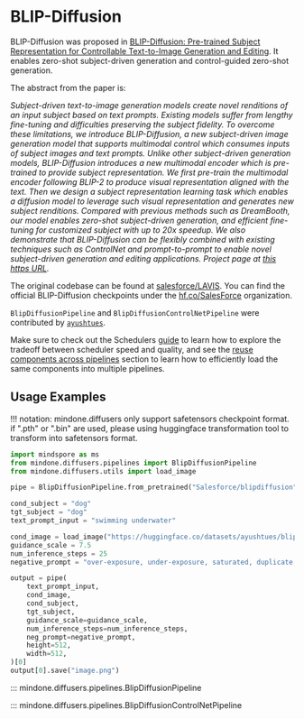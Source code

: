 <!--Copyright 2024 The HuggingFace Team. All rights reserved.

Licensed under the Apache License, Version 2.0 (the "License"); you may not use this file except in compliance with
the License. You may obtain a copy of the License at

http://www.apache.org/licenses/LICENSE-2.0

Unless required by applicable law or agreed to in writing, software distributed under the License is distributed on
an "AS IS" BASIS, WITHOUT WARRANTIES OR CONDITIONS OF ANY KIND, either express or implied. See the License for the
specific language governing permissions and limitations under the License.
-->

# BLIP-Diffusion

BLIP-Diffusion was proposed in [BLIP-Diffusion: Pre-trained Subject Representation for Controllable Text-to-Image Generation and Editing](https://arxiv.org/abs/2305.14720). It enables zero-shot subject-driven generation and control-guided zero-shot generation. 


The abstract from the paper is:

*Subject-driven text-to-image generation models create novel renditions of an input subject based on text prompts. Existing models suffer from lengthy fine-tuning and difficulties preserving the subject fidelity. To overcome these limitations, we introduce BLIP-Diffusion, a new subject-driven image generation model that supports multimodal control which consumes inputs of subject images and text prompts. Unlike other subject-driven generation models, BLIP-Diffusion introduces a new multimodal encoder which is pre-trained to provide subject representation. We first pre-train the multimodal encoder following BLIP-2 to produce visual representation aligned with the text. Then we design a subject representation learning task which enables a diffusion model to leverage such visual representation and generates new subject renditions. Compared with previous methods such as DreamBooth, our model enables zero-shot subject-driven generation, and efficient fine-tuning for customized subject with up to 20x speedup. We also demonstrate that BLIP-Diffusion can be flexibly combined with existing techniques such as ControlNet and prompt-to-prompt to enable novel subject-driven generation and editing applications. Project page at [this https URL](https://dxli94.github.io/BLIP-Diffusion-website/).*

The original codebase can be found at [salesforce/LAVIS](https://github.com/salesforce/LAVIS/tree/main/projects/blip-diffusion). You can find the official BLIP-Diffusion checkpoints under the [hf.co/SalesForce](https://hf.co/SalesForce) organization.

`BlipDiffusionPipeline` and `BlipDiffusionControlNetPipeline` were contributed by [`ayushtues`](https://github.com/ayushtues/).

<Tip>

Make sure to check out the Schedulers [guide](../../using-diffusers/schedulers) to learn how to explore the tradeoff between scheduler speed and quality, and see the [reuse components across pipelines](../../using-diffusers/loading#reuse-components-across-pipelines) section to learn how to efficiently load the same components into multiple pipelines.

</Tip>

## Usage Examples

!!! notation: mindone.diffusers only support safetensors checkpoint format. if ".pth" or ".bin" are used, please using huggingface transformation tool to transform into safetensors format.

```python
import mindspore as ms
from mindone.diffusers.pipelines import BlipDiffusionPipeline
from mindone.diffusers.utils import load_image

pipe = BlipDiffusionPipeline.from_pretrained("Salesforce/blipdiffusion", mindspore_dtype=ms.float16)

cond_subject = "dog"
tgt_subject = "dog"
text_prompt_input = "swimming underwater"

cond_image = load_image("https://huggingface.co/datasets/ayushtues/blipdiffusion_images/resolve/main/dog.jpg")
guidance_scale = 7.5
num_inference_steps = 25
negative_prompt = "over-exposure, under-exposure, saturated, duplicate, out of frame, lowers, cropped, worst quality, low quality, jpeg artifacts, morbid, multilated, out of frame, ugly, bad anatomy, bad proportions, deformed, blurry, duplicate"

output = pipe(
    text_prompt_input,
    cond_image,
    cond_subject,
    tgt_subject,
    guidance_scale=guidance_scale,
    num_inference_steps=num_inference_steps,
    neg_prompt=negative_prompt,
    height=512,
    width=512,
)[0]
output[0].save("image.png")
```


::: mindone.diffusers.pipelines.BlipDiffusionPipeline

::: mindone.diffusers.pipelines.BlipDiffusionControlNetPipeline
